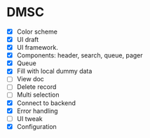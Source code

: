 # DMSC

- [x] Color scheme
- [x] UI draft
- [x] UI framework. 
- [x] Components: header, search, queue, pager
- [x] Queue
- [x] Fill with local dummy data
- [ ] View doc
- [ ] Delete record
- [ ] Multi selection
- [x] Connect to backend
- [x] Error handling
- [ ] UI tweak
- [x] Configuration 